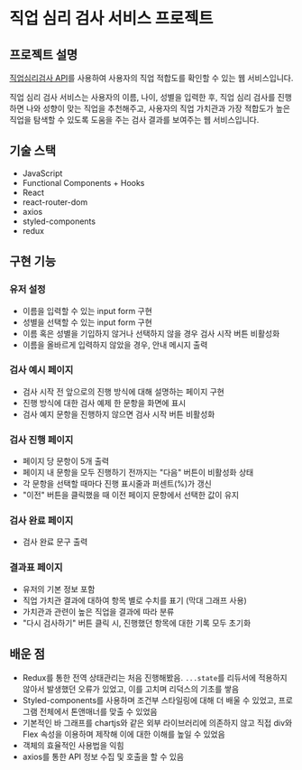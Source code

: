 # 직업 심리 검사 서비스 프로젝트

## 프로젝트 설명
[직업심리검사 API](https://www.career.go.kr/cnet/front/openapi/openApiTestCenter.do)를 사용하여 사용자의 직업 적합도를 확인할 수 있는 웹 서비스입니다.

직업 심리 검사 서비스는 사용자의 이름, 나이, 성별을 입력한 후, 직업 심리 검사를 진행하면 나와 성향이 맞는 직업을 추천해주고, 사용자의 직업 가치관과 가장 적합도가 높은 직업을 탐색할 수 있도록 도움을 주는 검사 결과를 보여주는 웹 서비스입니다.

## 기술 스택
- JavaScript
- Functional Components + Hooks
- React
- react-router-dom
- axios
- styled-components
- redux


## 구현 기능
### 유저 설정
- 이름을 입력할 수 있는 input form 구현
- 성별을 선택할 수 있는 input form 구현
- 이름 혹은 성별을 기입하지 않거나 선택하지 않을 경우 검사 시작 버튼 비활성화
- 이름을 올바르게 입력하지 않았을 경우, 안내 메시지 출력

### 검사 예시 페이지
- 검사 시작 전 앞으로의 진행 방식에 대해 설명하는 페이지 구현
- 진행 방식에 대한 검사 예제 한 문항을 화면에 표시
- 검사 예지 문항을 진행하지 않으면 검사 시작 버튼 비활성화

### 검사 진행 페이지
- 페이지 당 문항이 5개 출력
- 페이지 내 문항을 모두 진행하기 전까지는 "다음" 버튼이 비활성화 상태
- 각 문항을 선택할 때마다 진행 표시줄과 퍼센트(%)가 갱신
- "이전" 버튼을 클릭했을 때 이전 페이지 문항에서 선택한 값이 유지

### 검사 완료 페이지
- 검사 완료 문구 출력

### 결과표 페이지
- 유저의 기본 정보 포함
- 직업 가치관 결과에 대하여 항목 별로 수치를 표기 (막대 그래프 사용)
- 가치관과 관련이 높은 직업을 결과에 따라 분류
- "다시 검사하기" 버튼 클릭 시, 진행했던 항목에 대한 기록 모두 초기화

## 배운 점
- Redux를 통한 전역 상태관리는 처음 진행해봤음. ```...state```를 리듀서에 적용하지 않아서 발생했던 오류가 있었고, 이를 고치며 리덕스의 기초를 쌓음
- Styled-components를 사용하며 조건부 스타일링에 대해 더 배울 수 있었고, 프로그램 전체에서 톤앤매너를 맞출 수 있었음
- 기본적인 바 그래프를 chartjs와 같은 외부 라이브러리에 의존하지 않고 직접 div와 Flex 속성을 이용하며 제작해 이에 대한 이해를 높일 수 있었음
- 객체의 효율적인 사용법을 익힘
- axios를 통한 API 정보 수집 및 호출을 할 수 있음

